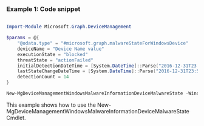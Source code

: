 ### Example 1: Code snippet

```powershell

Import-Module Microsoft.Graph.DeviceManagement

$params = @{
	"@odata.type" = "#microsoft.graph.malwareStateForWindowsDevice"
	deviceName = "Device Name value"
	executionState = "blocked"
	threatState = "actionFailed"
	initialDetectionDateTime = [System.DateTime]::Parse("2016-12-31T23:57:05.3889692-08:00")
	lastStateChangeDateTime = [System.DateTime]::Parse("2016-12-31T23:59:51.0767794-08:00")
	detectionCount = 14
}

New-MgDeviceManagementWindowsMalwareInformationDeviceMalwareState -WindowsMalwareInformationId $windowsMalwareInformationId -BodyParameter $params

```
This example shows how to use the New-MgDeviceManagementWindowsMalwareInformationDeviceMalwareState Cmdlet.

